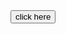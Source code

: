 <HTML>
<title> hello</title>
<head>
<script type="text/javascript">
function morning(a)
{
document.write("I LOVE YOU "+a)
}
function evening(b)
{
document.write("good evening "+b)
}
</script>
</head>
<body>
<form>
<input type="button" value="click here" onclick="morning('Ankita')" width=100px height=100px>
<br>
</input type="button" value="evening" onclick="evening('ram')"-->
</form>
</body>
</html>
